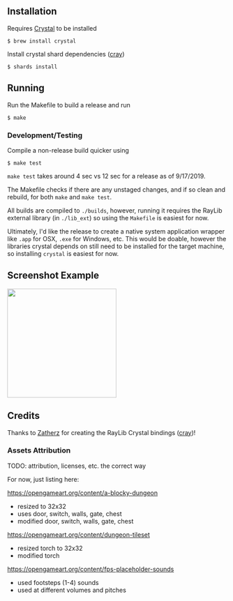 ## Installation

Requires [Crystal](https://crystal-lang.org) to be installed

```
$ brew install crystal
```

Install crystal shard dependencies ([cray](https://gitlab.com/Zatherz/cray))

```
$ shards install
```

## Running

Run the Makefile to build a release and run

```
$ make
```

### Development/Testing

Compile a non-release build quicker using

```
$ make test
```

`make test` takes around 4 sec vs 12 sec for a release as of 9/17/2019.

The Makefile checks if there are any unstaged changes, and if so clean and rebuild, for both `make` and `make test`.

All builds are compiled to `./builds`, however, running it requires the RayLib external library (in `./lib_ext`) so using the `Makefile` is easiest for now.

Ultimately, I'd like the release to create a native system application wrapper like `.app` for OSX, `.exe` for Windows, etc. This would be doable, however the libraries crystal depends on still need to be installed for the target
machine, so installing `crystal` is easiest for now.

## Screenshot Example

<img src="https://user-images.githubusercontent.com/2223822/64809064-1bb50100-d55e-11e9-80b4-912859f9407d.png" width="250">


## Credits

Thanks to [Zatherz](https://gitlab.com/Zatherz) for creating the RayLib Crystal bindings ([cray](https://gitlab.com/Zatherz/cray))!

### Assets Attribution

TODO: attribution, licenses, etc. the correct way

For now, just listing here:

https://opengameart.org/content/a-blocky-dungeon
- resized to 32x32
- uses door, switch, walls, gate, chest
- modified door, switch, walls, gate, chest

https://opengameart.org/content/dungeon-tileset
- resized torch to 32x32
- modified torch

https://opengameart.org/content/fps-placeholder-sounds
- used footsteps (1-4) sounds
- used at different volumes and pitches
